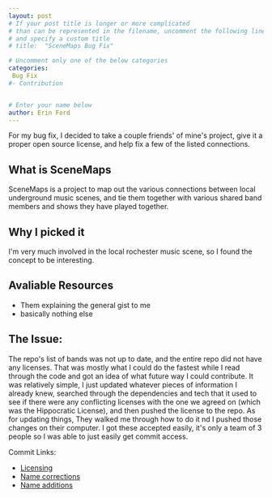 ```yaml
---
layout: post
# If your post title is longer or more complicated
# than can be represented in the filename, uncomment the following line
# and specify a custom title
# title:  "SceneMaps Bug Fix"

# Uncomment only one of the below categories
categories: 
 Bug Fix
#- Contribution


# Enter your name below
author: Erin Ford
---
```


For my bug fix, I decided to take a couple friends' of mine's project, give it a proper open source license, and help fix a few of the listed connections.

## What is SceneMaps
SceneMaps is a project to map out the various connections between local underground music scenes, and tie them together with various shared band members and shows they have played together.


## Why I picked it
I'm very much involved in the local rochester music scene, so I found the concept to be interesting.

## Avaliable Resources
- Them explaining the general gist to me
- basically nothing else

## The Issue:
The repo's list of bands was not up to date, and the entire repo did not have any licenses. That was mostly what I could do the fastest while I read through the code and got an idea of what future way I could contribute.
It was relatively simple, I just updated whatever pieces of information I already knew, searched through the dependencies and tech that it used to see if there were any conflicting licenses with the one we agreed on (which was the Hippocratic License), and then pushed the license to the repo.
As for updating things, They walked me through how to do it nd I pushed those changes on their computer. I got these accepted easily, it's only a team of 3 people so I was able to just easily get commit access.

Commit Links:

- [Licensing](https://github.com/Scene-Links/Scene-Links/commit/ad8579790b3bc2bdccd3b0ca3452cd433faff130)
- [Name corrections](https://github.com/Scene-Links/Scene-Links/commit/5f5aec843ec184d097215cc693967d9a98fc1e6b)
- [Name additions](https://github.com/Scene-Links/Scene-Links/commit/99b3227cea216cb0bc86d24ddc618cb28d488b89)
